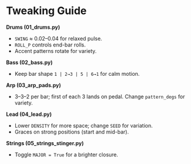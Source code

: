 # Tweaking Guide

**Drums (01_drums.py)**
- `SWING` ≈ 0.02–0.04 for relaxed pulse.
- `ROLL_P` controls end-bar rolls.
- Accent patterns rotate for variety.

**Bass (02_bass.py)**
- Keep bar shape `1 | 2→3 | 5 | 6→1` for calm motion.

**Arp (03_arp_pads.py)**
- 3–3–2 per bar; first of each 3 lands on pedal. Change `pattern_degs` for variety.

**Lead (04_lead.py)**
- Lower `DENSITY` for more space; change `SEED` for variation.
- Graces on strong positions (start and mid-bar).

**Strings (05_strings_stinger.py)**
- Toggle `MAJOR = True` for a brighter closure.
